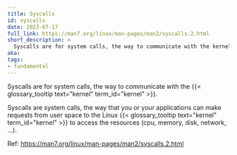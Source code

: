 ```yaml
---
title: Syscalls
id: syscalls
date: 2023-07-17
full_link: https://man7.org/linux/man-pages/man2/syscalls.2.html
short_description: >
  Syscalls are for system calls, the way to communicate with the kernel.
aka:
tags:
- fundamental
---
```

Syscalls are for system calls, the way to communicate with the {{< glossary_tooltip text="kernel" term_id="kernel" >}}.

<!--more--> 
Syscalls are system calls, the way that you or your applications can make requests from user space to the Linux {{< glossary_tooltip text="kernel" term_id="kernel" >}} to access the resources (cpu, memory, disk, network, …).

Ref: https://man7.org/linux/man-pages/man2/syscalls.2.html